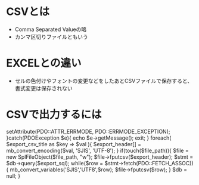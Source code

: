 # CSVとは
- Comma Separated Valueの略
- カンマ区切りファイルともいう

# EXCELとの違い
- セルの色付けやフォントの変更などをしたあとCSVファイルで保存すると、書式変更は保存されない

# CSVで出力するには

<?php
$dsn = 'mysql:host=localhost;dbname=任意のDB;charset=utf8';
$user = 'root';
$password = '';


$file_path = "○○.csv";
$export_csv_title = ["id", "shop_id", "area", "name", "kana", "address"];
$export_sql = "SELECT * FROM ○○";


try{
    $db = new PDO($dsn,$user,$password);
    $db->setAttribute(PDO::ATTR_ERRMODE, PDO::ERRMODE_EXCEPTION);
}catch(PDOException $e){
    echo $e->getMessage();
    exit;
}


foreach( $export_csv_title as $key => $val ){
$export_header[] = mb_convert_encoding($val, 'SJIS', 'UTF-8');
}


if(touch($file_path)){
$file = new SplFileObject($file_path, "w");


$file->fputcsv($export_header);


$stmt = $db->query($export_sql);


while($row = $stmt->fetch(PDO::FETCH_ASSOC)){
  mb_convert_variables('SJIS','UTF8',$row);
  $file->fputcsv($row);

}


$db = null;
}